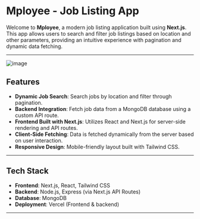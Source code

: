 # Mployee - Job Listing App

Welcome to **Mployee**, a modern job listing application built using **Next.js**. This app allows users to search and filter job listings based on location and other parameters, providing an intuitive experience with pagination and dynamic data fetching.

---
![image](https://github.com/user-attachments/assets/c4627e63-8d71-447c-b29d-bc306ed952ab)


## Features

- **Dynamic Job Search**: Search jobs by location and filter through pagination.
- **Backend Integration**: Fetch job data from a MongoDB database using a custom API route.
- **Frontend Built with Next.js**: Utilizes React and Next.js for server-side rendering and API routes.
- **Client-Side Fetching**: Data is fetched dynamically from the server based on user interaction.
- **Responsive Design**: Mobile-friendly layout built with Tailwind CSS.
---

## Tech Stack

- **Frontend**: Next.js, React, Tailwind CSS
- **Backend**: Node.js, Express (via Next.js API Routes)
- **Database**: MongoDB
- **Deployment**: Vercel (Frontend & backend)

---
